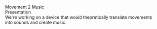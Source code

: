 Movement 2 Music \
Presentation \
We're working on a device that would theoretically translate movements into sounds and create music.
